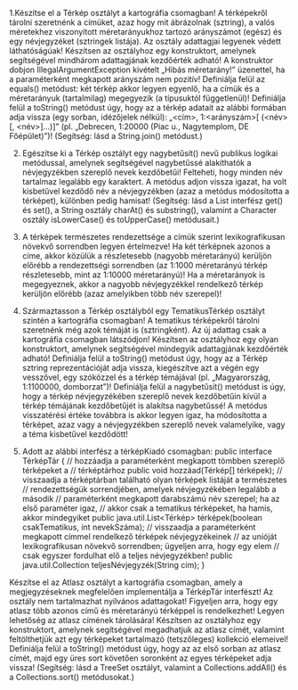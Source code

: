 1.Készítse el a Térkép osztályt a kartográfia csomagban! A térképekről tárolni szeretnénk a
címüket, azaz hogy mit ábrázolnak (sztring), a valós méretekhez viszonyított méretarányukhoz tartozó
arányszámot (egész) és egy névjegyzéket (sztringek listája). Az osztály adattagjai legyenek védett
láthatóságúak! Készítsen az osztályhoz egy konstruktort, amelynek segítségével mindhárom
adattagjának kezdőérték adható! A konstruktor dobjon IllegalArgumentException kivételt
„Hibás méretarány!” üzenettel, ha a paraméterként megkapott arányszám nem pozitív! Definiálja felül
az equals() metódust: két térkép akkor legyen egyenlő, ha a címük és a méretarányuk (tartalmilag)
megegyezik (a típusuktól függetlenül)! Definiálja felül a toString() metódust úgy, hogy az a térkép
adatait az alábbi formában adja vissza (egy sorban, idézőjelek nélkül):
„<cím>, 1:<arányszám>[ (<név>[, <név>]...)]” (pl. „Debrecen, 1:20000 (Piac u., Nagytemplom,
DE Főépület)”)! (Segítség: lásd a String.join() metódust.)



2. Egészítse ki a Térkép osztályt egy nagybetűsít() nevű publikus logikai metódussal, amelynek
segítségével nagybetűssé alakíthatók a névjegyzékben szereplő nevek kezdőbetűi! Felteheti, hogy
minden név tartalmaz legalább egy karaktert. A metódus adjon vissza igazat, ha volt kisbetűvel kezdődő
név a névjegyzékben (azaz a metódus módosította a térképet), különben pedig hamisat! (Segítség: lásd a
List interfész get() és set(), a String osztály charAt() és substring(), valamint a
Character osztály isLowerCase() és toUpperCase() metódusait.)



3. A térképek természetes rendezettsége a címük szerint lexikografikusan növekvő sorrendben legyen
értelmezve! Ha két térképnek azonos a címe, akkor közülük a részletesebb (nagyobb méretarányú)
kerüljön előrébb a rendezettségi sorrendben (az 1:1000 méretarányú térkép részletesebb, mint az
1:10000 méretarányú)! Ha a méretarányok is megegyeznek, akkor a nagyobb névjegyzékkel rendelkező
térkép kerüljön előrébb (azaz amelyikben több név szerepel)!



4. Származtasson a Térkép osztályból egy TematikusTérkép osztályt szintén a kartográfia
csomagban! A tematikus térképekről tárolni szeretnénk még azok témáját is (sztringként). Az új adattag
csak a kartográfia csomagban látszódjon! Készítsen az osztályhoz egy olyan konstruktort,
amelynek segítségével mindegyik adattagjának kezdőérték adható! Definiálja felül a toString()
metódust úgy, hogy az a Térkép sztring reprezentációját adja vissza, kiegészítve azt a végén egy
vesszővel, egy szóközzel és a térkép témájával (pl. „Magyarország, 1:1100000, domborzat”)! Definiálja
felül a nagybetűsít() metódust is úgy, hogy a térkép névjegyzékében szereplő nevek kezdőbetűin
kívül a térkép témájának kezdőbetűjét is alakítsa nagybetűssé! A metódus visszatérési értéke továbbra is
akkor legyen igaz, ha módosította a térképet, azaz vagy a névjegyzékben szereplő nevek valamelyike,
vagy a téma kisbetűvel kezdődött!



5. Adott az alábbi interfész a térképKiadó csomagban:
public interface TérképTár
{
// hozzáadja a paraméterként megkapott tömbben szereplő térképeket a
// térképtárhoz
public void hozzáad(Térkép[] térképek);
// visszaadja a térképtárban található olyan térképek listáját a természetes
// rendezettségük sorrendjében, amelyek névjegyzékében legalább a második
// paraméterként megkapott darabszámú név szerepel; ha az első paraméter igaz,
// akkor csak a tematikus térképeket, ha hamis, akkor mindegyiket
public java.util.List<Térkép> térképek(boolean csakTematikus, int nevekSzáma);
// visszaadja a paraméterként megkapott címmel rendelkező térképek névjegyzékeinek
// az unióját lexikografikusan növekvő sorrendben; ügyeljen arra, hogy egy elem
// csak egyszer fordulhat elő a teljes névjegyzékben!
public java.util.Collection<String> teljesNévjegyzék(String cím);
}



Készítse el az Atlasz osztályt a kartográfia csomagban, amely a megjegyzéseknek megfelelően
implementálja a TérképTár interfészt! Az osztály nem tartalmazhat nyilvános adattagokat! Figyeljen
arra, hogy egy atlasz több azonos című és méretarányú térképpel is rendelkezhet! Legyen lehetőség az
atlasz címének tárolására! Készítsen az osztályhoz egy konstruktort, amelynek segítségével megadhatjuk
az atlasz címét, valamint feltölthetjük azt egy térképeket tartalmazó (tetszőleges) kollekció elemeivel!
Definiálja felül a toString() metódust úgy, hogy az az első sorban az atlasz címét, majd egy üres
sort követően soronként az egyes térképeket adja vissza! (Segítség: lásd a TreeSet osztályt, valamint a
Collections.addAll() és a Collections.sort() metódusokat.)
